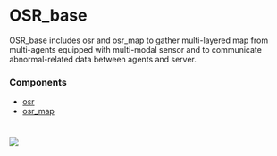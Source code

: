 # OSR_base

OSR_base includes osr and osr_map to gather multi-layered map from multi-agents equipped with multi-modal sensor and to communicate abnormal-related data between agents and server.

### Components
- [osr](osr/README.md)
- [osr_map](osr_map/README.md)

#
![](https://www.etri.re.kr/images/kor/sub5/signature08.png)
